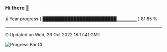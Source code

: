### Hi there 👋

⏳ Year progress { ████████████████████████▁▁▁▁▁▁ } 81.85 %

---

⏰ Updated on Wed, 26 Oct 2022 18:17:41 GMT

![Progress Bar CI](https://github.com/liununu/liununu/workflows/Progress%20Bar%20CI/badge.svg)

